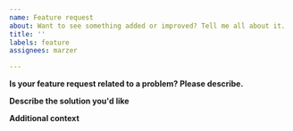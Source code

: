 ```yaml
---
name: Feature request
about: Want to see something added or improved? Tell me all about it.
title: ''
labels: feature
assignees: marzer

---
```


<!--
    Replace the HTML comments below with the requested information.
    DO NOT delete this template and roll your own!

    Thanks for contributing!
-->



**Is your feature request related to a problem? Please describe.**
<!--
    "I'd like a way to Fooify all Bars in one go. Currently I have to iterate through them and
    do it individually myself, which is cumbersome.
-->



**Describe the solution you'd like**
<!--
    A helper function like fooify_all_bars() would be great.
-->




**Additional context**
<!--
    Add any other context or screenshots about the feature request here.
-->

